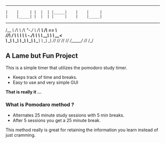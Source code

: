                                                                      
 _______  _____  _______ _______ _______  _____ 
    |    |     | |  |  | |_____|    |    |     |
    |    |_____| |  |  | |     |    |    |_____|
 ______   __     __    __     ______     ______    
/\__  _\ /\ \   /\ "-./  \   /\  ___\   /\  == \   
\/_/\ \/ \ \ \  \ \ \-./\ \  \ \  __\   \ \  __<   
   \ \_\  \ \_\  \ \_\ \ \_\  \ \_____\  \ \_\ \_\ 
    \/_/   \/_/   \/_/  \/_/   \/_____/   \/_/ /_/ 


## A Lame but Fun Project

This is a simple timer that utilizes the pomodoro study timer.

- Keeps track of time and breaks.
- Easy to use and very simple GUI

**That is really it ...**

### What is Pomodaro method ?

- Alternates 25 minute study sessions with 5 min breaks. 
- After 5 sessions you get a 25 minute break.

This method really is great for retaining the information you learn instead of just cramming.



